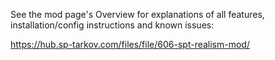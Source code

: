 See the mod page's Overview for explanations of all features, installation/config instructions and known issues:

https://hub.sp-tarkov.com/files/file/606-spt-realism-mod/

